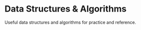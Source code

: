 Data Structures & Algorithms
=============================

Useful data structures and algorithms for practice and reference.
